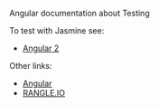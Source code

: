 Angular documentation about Testing

To test with Jasmine see:
* [Angular 2](https://medium.com/google-developer-experts/angular-2-testing-guide-a485b6cb1ef0)


Other links:
* [Angular](https://angular.io/docs/ts/latest/guide/testing.html)
* [RANGLE.IO](http://blog.rangle.io/testing-angular-2-applications/)

